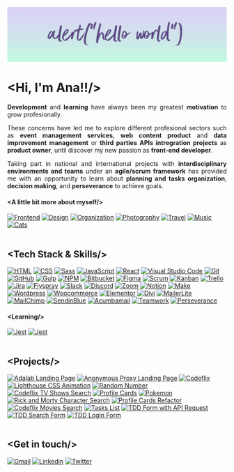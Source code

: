 ![Ana Guerra Abaroa Profile](./images/profile-banner.png)
<h1 align="justify">&lt;Hi, I'm Ana!!/&gt;</h1>
<p align="justify">
  <strong>Development</strong> and <strong>learning</strong> have always been my greatest <strong>motivation</strong> to grow
  profesionally.
</p>
<p align="justify">
  These concerns have led me to explore different profesional sectors such as
  <strong>event management services</strong>, <strong>web content product</strong> and <strong>data improvement management</strong> or <strong>third parties APIs intregration projects</strong> as <strong>product owner</strong>, until
  discover my new passion as <strong>front-end developer</strong>.
</p>
<p align="justify">
  Taking part in national and international projects with <strong>interdisciplinary environments and teams</strong> under an <strong>agile/scrum framework</strong> has provided me with an opportunity to learn about <strong>planning and tasks organization</strong>, <strong>decision making</strong>, and <strong>perseverance</strong> to achieve goals.
</p>
<h4 align="justify">&lt;A little bit more about myself/&gt;</h4>
<div align="left">
  <a href="https://github.com/anaguerraabaroa"
    ><img
      title="Frontend"
      alt="Frontend"
      src="https://icon-icons.com/icons2/936/PNG/32/open-laptop-computer_icon-icons.com_73474.png"
  /></a>
  <a href="https://github.com/anaguerraabaroa"
    ><img
      title="Design"
      alt="Design"
      src="https://icon-icons.com/icons2/2389/PNG/32/figma_logo_icon_145280.png"
  /></a>
  <a href="https://github.com/anaguerraabaroa"
    ><img
      title="Organization"
      alt="Organization"
      src="https://icon-icons.com/icons2/2644/PNG/32/kanban_fill_icon_159491.png"
  /></a>
  <a href="https://github.com/anaguerraabaroa"
    ><img
      title="Photography"
      alt="Photography"
      src="https://icon-icons.com/icons2/934/PNG/32/photo-camera-black-tool_icon-icons.com_72960.png"
  /></a>
  <a href="https://github.com/anaguerraabaroa"
    ><img
      title="Travel"
      alt="Travel"
      src="https://icon-icons.com/icons2/1862/PNG/32/planetearth_118372.png"
  /></a>
  <a href="https://github.com/anaguerraabaroa"
    ><img
      title="Music"
      alt="Music"
      src="https://icon-icons.com/icons2/607/PNG/32/headphone-audio-tool-in-black-version_icon-icons.com_56296.png"
  /></a>
  <a href="https://github.com/anaguerraabaroa"
    ><img
      title="Cats"
      alt="Cats"
      src="https://icon-icons.com/icons2/622/PNG/32/baidu-paw-logo_icon-icons.com_57182.png"
  /></a>
</div>
<br>
<h2 align="justify">&lt;Tech Stack & Skills/&gt;</h2>
<div align="left">
  <a href="https://html.spec.whatwg.org/"
    ><img
      title="HTML"
      alt="HTML"
      src="https://img.shields.io/badge/-HTML5-5D4B85?style=for-the-badge&logo=html5&logoColor=5D4B85&labelColor=D4C6F5"
  /></a>
  <a href="https://www.w3.org/Style/CSS/"
    ><img
      title="CSS"
      alt="CSS"
      src="https://img.shields.io/badge/-CSS3-5D4B85?style=for-the-badge&logo=css3&logoColor=5D4B85&labelColor=C3FADF"
  /></a>
  <a href="https://sass-lang.com/"
    ><img
      title="Sass"
      alt="Sass"
      src="https://img.shields.io/badge/-SASS-5D4B85?style=for-the-badge&logo=sass&logoColor=5D4B85&labelColor=FDFF9B"
  /></a>
  <a href="https://www.ecma-international.org/ecma-262/"
    ><img
      title="JavaScript"
      alt="JavaScript"
      src="https://img.shields.io/badge/-JavaScript-5D4B85?style=for-the-badge&logo=javascript&logoColor=5D4B85&labelColor=D4C6F5"
  /></a>
  <a href="https://es.reactjs.org/"
    ><img
      title="React"
      alt="React"
      src="https://img.shields.io/badge/-React-5D4B85?style=for-the-badge&logo=react&logoColor=5D4B85&labelColor=C3FADF"
  /></a>
  <a href="https://code.visualstudio.com/"
    ><img
      title="Visual Studio Code"
      alt="Visual Studio Code"
      src="https://img.shields.io/badge/-VSCode-5D4B85?style=for-the-badge&logo=visual-studio-code&logoColor=5D4B85&labelColor=FDFF9B"
  /></a>
  <a href="https://git-scm.com/"
    ><img
      title="Git"
      alt="Git"
      src="https://img.shields.io/badge/-Git-5D4B85?style=for-the-badge&logo=git&logoColor=5D4B85&labelColor=D4C6F5"
  /></a>
  <a href="https://github.com/"
    ><img
      title="GitHub"
      alt="GitHub"
      src="https://img.shields.io/badge/-GitHub-5D4B85?style=for-the-badge&logo=github&logoColor=5D4B85&labelColor=C3FADF"
  /></a>
  <a href="https://gulpjs.com/"
    ><img
      title="Gulp"
      alt="Gulp"
      src="https://img.shields.io/badge/-Gulp-5D4B85?style=for-the-badge&logo=gulp&logoColor=5D4B85&labelColor=FDFF9B"
  /></a>
  <a href="https://www.npmjs.com/"
    ><img
      title="NPM"
      alt="NPM"
      src="https://img.shields.io/badge/-npm-5D4B85?style=for-the-badge&logo=npm&logoColor=5D4B85&labelColor=D4C6F5"
  /></a>
  <a href="https://bitbucket.org/"
    ><img
      title="Bitbucket"
      alt="Bitbucket"
      src="https://img.shields.io/badge/-Bitbucket-5D4B85?style=for-the-badge&logo=bitbucket&logoColor=5D4B85&labelColor=C3FADF"
  /></a>
 <a href="https://www.figma.com/"
    ><img
      title="Figma"
      alt="Figma"
      src="https://img.shields.io/badge/-Figma-5D4B85?style=for-the-badge&logo=figma&logoColor=5D4B85&labelColor=FDFF9B"
  /></a>
  <a href="https://agilemanifesto.org/iso/es/manifesto.html"
    ><img
      title="Scrum"
      alt="Scrum"
      src="https://img.shields.io/badge/-Scrum-5D4B85?style=for-the-badge&logo=jira-software&logoColor=5D4B85&labelColor=D4C6F5"
  /></a>
  <a href="https://kanbantool.com/kanban-library/introduction/"
    ><img
      title="Kanban"
      alt="Kanban"
      src="https://img.shields.io/badge/-Kanban-5D4B85?style=for-the-badge&logo=trello&logoColor=5D4B85&labelColor=C3FADF"
  /></a>
  <a href="https://trello.com/es/"
    ><img
      title="Trello"
      alt="Trello"
      src="https://img.shields.io/badge/-Trello-5D4B85?style=for-the-badge&logo=trello&logoColor=5D4B85&labelColor=FDFF9B"
  /></a>
  <a href="https://www.atlassian.com/es/software/jira"
    ><img
      title="Jira"
      alt="Jira"
      src="https://img.shields.io/badge/-Jira-5D4B85?style=for-the-badge&logo=jira&logoColor=5D4B85&labelColor=D4C6F5"
  /></a>
  <a href="https://www.flyspray.org/"
    ><img
      title="Flyspray"
      alt="Flyspray"
      src="https://img.shields.io/badge/-Flyspray-5D4B85?style=for-the-badge&logo=jira&logoColor=5D4B85&labelColor=C3FADF"
  /></a>
  <a href="https://discord.com/"
    ><img
      title="Slack"
      alt="Slack"
      src="https://img.shields.io/badge/-Slack-5D4B85?style=for-the-badge&logo=slack&logoColor=5D4B85&labelColor=FDFF9B"
  /></a>
   <a href="https://slack.com/intl/es-es/"
    ><img
      title="Discord"
      alt="Discord"
      src="https://img.shields.io/badge/-Discord-5D4B85?style=for-the-badge&logo=discord&logoColor=5D4B85&labelColor=D4C6F5"
  /></a>
  <a href="https://zoom.us/"
    ><img
      title="Zoom"
      alt="Zoom"
      src="https://img.shields.io/badge/-Zoom-5D4B85?style=for-the-badge&logo=zoom&logoColor=5D4B85&labelColor=C3FADF"
  /></a>
   <a href="https://www.notion.so/es-es"
    ><img
      title="Notion"
      alt="Notion"
      src="https://img.shields.io/badge/-Notion-5D4B85?style=for-the-badge&logo=notion&logoColor=5D4B85&labelColor=FDFF9B"
  /></a>
    <a href="https://www.notion.so/es-es"
    ><img
      title="Make"
      alt="Make"
      src="https://img.shields.io/badge/-Make-5D4B85?style=for-the-badge&logo=integromat&logoColor=5D4B85&labelColor=D4C6F5"
  /></a>
  <a href="https://wordpress.org/"
    ><img
      title="Wordpress"
      alt="Wordpress"
      src="https://img.shields.io/badge/-Wordpress-5D4B85?style=for-the-badge&logo=wordpress&logoColor=5D4B85&labelColor=C3FADF"
  /></a>
  <a href="https://woocommerce.com/"
    ><img
      title="Woocommerce"
      alt="Woocommerce"
      src="https://img.shields.io/badge/-Woocommerce-5D4B85?style=for-the-badge&logo=woocommerce&logoColor=5D4B85&labelColor=FDFF9B"
  /></a>
  <a href="https://elementor.com/"
    ><img
      title="Elementor"
      alt="Elementor"
      src="https://img.shields.io/badge/-Elementor-5D4B85?style=for-the-badge&logo=elementor&logoColor=5D4B85&labelColor=D4C6F5"
  /></a>
 <a href="https://www.elegantthemes.com/gallery/divi/"
    ><img
      title="Divi"
      alt="Divi"
      src="https://img.shields.io/badge/-Divi-5D4B85?style=for-the-badge&logo=wordpress&logoColor=5D4B85&labelColor=C3FADF"
  /></a>
   <a href="https://www.mailerlite.com/"
    ><img
      title="MailerLite"
      alt="MailerLite"
      src="https://img.shields.io/badge/-MailerLite-5D4B85?style=for-the-badge&logo=gmail&logoColor=5D4B85&labelColor=FDFF9B"
  /></a>
  <a href="https://mailchimp.com/"
    ><img
      title="MailChimp"
      alt="MailChimp"
      src="https://img.shields.io/badge/-MailChimp-5D4B85?style=for-the-badge&logo=mailchimp&logoColor=5D4B85&labelColor=D4C6F5"
  /></a>
  <a href="https://es.sendinblue.com/"
    ><img
      title="SendinBlue"
      alt="SendinBlue"
      src="https://img.shields.io/badge/-SendinBlue-5D4B85?style=for-the-badge&logo=gmail&logoColor=5D4B85&labelColor=C3FADF"
  /></a>
  <a href="https://acumbamail.com/"
    ><img
      title="Acumbamail"
      alt="Acumbamail"
      src="https://img.shields.io/badge/-Acumbamail-5D4B85?style=for-the-badge&logo=gmail&logoColor=5D4B85&labelColor=FDFF9B" 
  /></a>
  <a href="https://github.com/anaguerraabaroa/"
    ><img
      title="Teamwork"
      alt="Teamwork"
      src="https://img.shields.io/badge/-Teamwork-5D4B85?style=for-the-badge&logo=microsoft-teams&logoColor=5D4B85&labelColor=D4C6F5"
  /></a>
  <a href="https://github.com/anaguerraabaroa/"
    ><img
      title="Perseverance"
      alt="Perseverance"
      src="https://img.shields.io/badge/-Perseverance-5D4B85?style=for-the-badge&logo=google-drive&logoColor=5D4B85&labelColor=C3FADF"
  /></a>
</div>
<h4 align="justify">&lt;Learning/&gt;</h4>
<div align="left">
  <a href="https://jestjs.io/"
    ><img
      title="Jest"
      alt="Jest"
      src="https://img.shields.io/badge/-Jest-5D4B85?style=for-the-badge&logo=jest&logoColor=5D4B85&labelColor=FDFF9B"
  /></a>
  <a href="https://testing-library.com/"
    ><img
      title="Jest"
      alt="Jest"
      src="https://img.shields.io/badge/-Testing Library-5D4B85?style=for-the-badge&logo=testing-library&logoColor=5D4B85&labelColor=D4C6F5"
  /></a>
</div>
<br>
<h2 align="justify">&lt;Projects/&gt;</h2>
<div align="left">
  <a href="https://github.com/anaguerraabaroa/adalab-landing-page"
    ><img
      title="Adalab Landing Page"
      alt="Adalab Landing Page"
      src="https://img.shields.io/badge/Adalab_Landing_Page-5D4B85?style=for-the-badge&logo=html5&logoColor=5D4B85&labelColor=C3FADF"
  /></a>
  <a href="https://github.com/anaguerraabaroa/anonymous-proxy-landing-page"
    ><img
      title="Anonymous Proxy Landing Page"
      alt="Anonymous Proxy Landing Page"
      src="https://img.shields.io/badge/Anonymous_Proxy_Landing_Page-5D4B85?style=for-the-badge&logo=html5&logoColor=5D4B85&labelColor=FDFF9B"
  /></a>
  <a href="https://github.com/anaguerraabaroa/codeflix"
    ><img
      title="Codeflix"
      alt="Codeflix"
      src="https://img.shields.io/badge/Codeflix-5D4B85?style=for-the-badge&logo=html5&logoColor=5D4B85&labelColor=D4C6F5"
  /></a>
  <a href="https://github.com/anaguerraabaroa/lighthouse"
    ><img
      title="Lighthouse CSS Animation"
      alt="Lighthouse CSS Animation"
      src="https://img.shields.io/badge/Lighthouse-5D4B85?style=for-the-badge&logo=css3&logoColor=5D4B85&labelColor=C3FADF"
  /></a>
  <a href="https://github.com/anaguerraabaroa/random-number"
    ><img
      title="Random Number"
      alt="Random Number"
      src="https://img.shields.io/badge/Random_Number-5D4B85?style=for-the-badge&logo=javascript&logoColor=5D4B85&labelColor=FDFF9B"
  /></a>   
  <a href="https://github.com/anaguerraabaroa/javascript-codeflix-shows-search"
    ><img
      title="Codeflix TV Shows Search"
      alt="Codeflix TV Shows Search"
      src="https://img.shields.io/badge/Codeflix_TV_Shows_Search-5D4B85?style=for-the-badge&logo=javascript&logoColor=5D4B85&labelColor=D4C6F5"
  /></a>
  <a href="https://github.com/anaguerraabaroa/profile-cards">
    <img
      title="Profile Cards"
      alt="Profile Cards"
      src="https://img.shields.io/badge/Profile_Cards-5D4B85?style=for-the-badge&logo=javascript&logoColor=5D4B85&labelColor=C3FADF"
  /></a>
  <a href="https://github.com/anaguerraabaroa/pokemon"
    ><img
      title="Pokemon"
      alt="Pokemon"
      src="https://img.shields.io/badge/Pokemon-5D4B85?style=for-the-badge&logo=react&logoColor=5D4B85&labelColor=FDFF9B"
  /></a>
  <a href="https://github.com/anaguerraabaroa/rick-and-morty-character-search"
    ><img
      title="Rick and Morty Character Search"
      alt="Rick and Morty Character Search"
      src="https://img.shields.io/badge/Rick_and_Morty_Character_Search-5D4B85?style=for-the-badge&logo=react&logoColor=5D4B85&labelColor=D4C6F5"
  /></a>
  <a href="https://github.com/anaguerraabaroa/profile-cards-refactor"
    ><img
      title="Profile Cards Refactor"
      alt="Profile Cards Refactor"
      src="https://img.shields.io/badge/Profile_Cards_Refactor-5D4B85?style=for-the-badge&logo=react&logoColor=5D4B85&labelColor=C3FADF"
  /></a>
  <a href="https://github.com/anaguerraabaroa/react-codeflix-movies-search"
    ><img
      title="Codeflix Movies Search"
      alt="Codeflix Movies Search"
      src="https://img.shields.io/badge/Codeflix_Movies_Search-5D4B85?style=for-the-badge&logo=react&logoColor=5D4B85&labelColor=FDFF9B"
  /></a>
     <a href="https://github.com/anaguerraabaroa/tasks-list"
    ><img
      title="Tasks List"
      alt="Tasks List"
      src="https://img.shields.io/badge/Tasks_List-5D4B85?style=for-the-badge&logo=react&logoColor=5D4B85&labelColor=D4C6F5"
  /></a>
  <a href="https://github.com/anaguerraabaroa/react-tdd-form"
    ><img
      title="TDD Form with API Request"
      alt="TDD Form with API Request"
      src="https://img.shields.io/badge/-TDD_Form_with_API_Request-5D4B85?style=for-the-badge&logo=testing-library&logoColor=5D4B85&labelColor=C3FADF"
  /></a>
    <a href="https://github.com/anaguerraabaroa/react-tdd-search-form"
    ><img
      title="TDD Search Form"
      alt="TDD Search Form"
      src="https://img.shields.io/badge/-TDD_Search_Form-5D4B85?style=for-the-badge&logo=testing-library&logoColor=5D4B85&labelColor=FDFF9B"
  /></a>
        <a href="https://github.com/anaguerraabaroa/react-tdd-login-form"
    ><img
      title="TDD Login Form"
      alt="TDD Login Form"
      src="https://img.shields.io/badge/-TDD_Login_Form-5D4B85?style=for-the-badge&logo=testing-library&logoColor=5D4B85&labelColor=D4C6F5"
  /></a>
</div>
<br>
<h2 align="justify">&lt;Get in touch/&gt;</h2>
<div align="left">
  <a href="mailto:ana.guerra.abaroa@gmail.com"
    ><img
      title="Gmail"
      alt="Gmail"
      src="https://img.shields.io/badge/-Gmail-5D4B85?style=for-the-badge&logo=gmail&logoColor=5D4B85&labelColor=C3FADF"
  /></a>
  <a href="https://www.linkedin.com/in/anaguerraabaroa/"
    ><img
      title="Linkedin"
      alt="Linkedin"
      src="https://img.shields.io/badge/-Linkedin-5D4B85?style=for-the-badge&logo=linkedin&logoColor=5D4B85&labelColor=FDFF9B"
  /></a>
  <a href="https://twitter.com/anaguerraabaroa/"
    ><img
      title="Twitter"
      alt="Twitter"
      src="https://img.shields.io/badge/-Twitter-5D4B85?style=for-the-badge&logo=twitter&logoColor=5D4B85&labelColor=D4C6F5"
  /></a>
</div>
